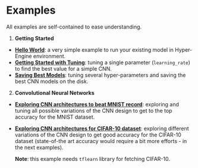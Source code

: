 # Examples

All examples are self-contained to ease understanding.

1. **Getting Started**
 - [**Hello World**](01_hello_word_with_mnist.py):
 a very simple example to run your existing model in Hyper-Engine environment.
 - [**Getting Started with Tuning**](02_getting_started_with_tuning.py):
 tuning a single parameter (`learning_rate`) to find the best value for
 a simple CNN.
 - [**Saving Best Models**](03_saving_best_models_mnist.py):
 tuning several hyper-parameters and saving the best CNN models on the disk.

2. **Convolutional Neural Networks**
 - [**Exploring CNN architectures to beat MNIST record**](04_cnn_mnist.py):
 exploring and tuning all possible variations of the CNN design to get
 to the top accuracy for the MNIST dataset.
 - [**Exploring CNN architectures for CIFAR-10 dataset**](05_cnn_cifar.py):
 exploring different variations of the CNN design to get good accuracy for the CIFAR-10 dataset
 (state-of-the art accuracy would require a bit more efforts - in the next examples).
 
   **Note**: this example needs `tflearn` library for fetching CIFAR-10.
